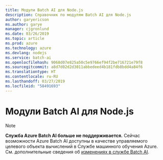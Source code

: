 ```yaml
---
title: Модули Batch AI для Node.js
description: Справочник по модулям Batch AI для Node.js
author: garyericson
ms.author: garye
manager: cjgronlund
ms.date: 03/26/2019
ms.topic: article
ms.prod: azure
ms.technology: azure
ms.devlang: nodejs
ms.service: batch-ai
ms.openlocfilehash: 9068d07e825a50c5e9766ef94f2be716721e79f8
ms.sourcegitcommit: a8d7d02d2d3011abbedeed4b181fdb8bdd4a84f6
ms.translationtype: HT
ms.contentlocale: ru-RU
ms.lasthandoff: 03/27/2019
ms.locfileid: "58491693"
---
```

# <a name="batch-ai-modules-for-nodejs"></a>Модули Batch AI для Node.js

>[!NOTE]
>**Служба Azure Batch AI больше не поддерживается.** Сейчас возможности Azure Batch AI доступны в качестве управляемого целевого объекта вычислений в Службе машинного обучения Azure. См. дополнительные сведения об [изменениях в службе Batch AI](https://aka.ms/batchai-retirement).
